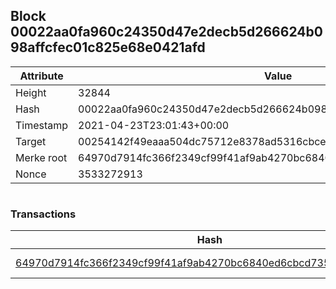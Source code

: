 ## Block 00022aa0fa960c24350d47e2decb5d266624b098affcfec01c825e68e0421afd

Attribute | Value
--- | ---
Height | 32844
Hash | 00022aa0fa960c24350d47e2decb5d266624b098affcfec01c825e68e0421afd
Timestamp | 2021-04-23T23:01:43+00:00
Target | 00254142f49eaaa504dc75712e8378ad5316cbcead634704b3734b6271167cc4
Merke root | 64970d7914fc366f2349cf99f41af9ab4270bc6840ed6cbcd73522c8c9cc52c7
Nonce | 3533272913

```

```

### Transactions

Hash | Amount
--- | ---
[64970d7914fc366f2349cf99f41af9ab4270bc6840ed6cbcd73522c8c9cc52c7](64970d7914fc366f2349cf99f41af9ab4270bc6840ed6cbcd73522c8c9cc52c7.md) | 10.00000000 SKEPTI 

